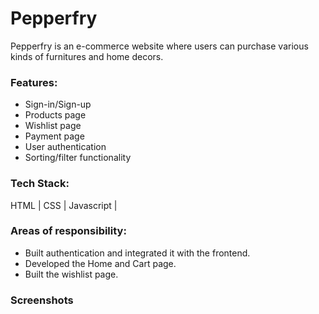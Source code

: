 <h1>Pepperfry</h1>
 Pepperfry is an e-commerce website where users can purchase various kinds of furnitures and home decors.
<h3>Features:</h3>
<ul>
<li>Sign-in/Sign-up</li>
  <li>Products page</li>
  <li>Wishlist page</li>
  <li>Payment page</li>
<li>User authentication</li>
<li>Sorting/filter functionality</li>
  </ul>

<h3>Tech Stack:</h3>
  HTML | CSS | Javascript | 

<h3>Areas of responsibility:</h3>
<ul>
<li>Built authentication and integrated it with the frontend.</li>
<li>Developed the Home and Cart page. </li>
<li>Built the wishlist page.</li>
  </ul>
  
  <h3>Screenshots</h3>
  

